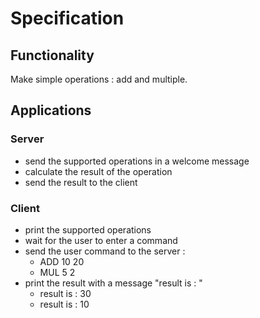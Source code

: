 # Specification
## Functionality
Make simple operations : add and multiple.

## Applications
### Server
* send the supported operations in a welcome message
* calculate the result of the operation
* send the result to the client

### Client
* print the supported operations 
* wait for the user to enter a command
* send the user command to the server : 
  * ADD 10 20  
  * MUL 5 2
* print the result with a message "result is : "
  * result is : 30
  * result is : 10
